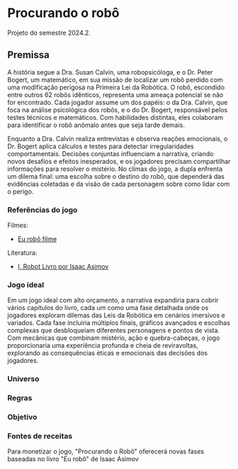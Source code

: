 # Procurando o robô
Projeto do semestre 2024.2.
## Premissa
A história segue a Dra. Susan Calvin, uma robopsicóloga, e o Dr. Peter Bogert, um matemático, em sua missão de localizar um robô perdido com uma modificação perigosa na Primeira Lei da Robótica. O robô, escondido entre outros 62 robôs idênticos, representa uma ameaça potencial se não for encontrado. Cada jogador assume um dos papéis: o da Dra. Calvin, que foca na análise psicológica dos robôs, e o do Dr. Bogert, responsável pelos testes técnicos e matemáticos. Com habilidades distintas, eles colaboram para identificar o robô anômalo antes que seja tarde demais.

Enquanto a Dra. Calvin realiza entrevistas e observa reações emocionais, o Dr. Bogert aplica cálculos e testes para detectar irregularidades comportamentais. Decisões conjuntas influenciam a narrativa, criando novos desafios e efeitos inesperados, e os jogadores precisam compartilhar informações para resolver o mistério. No clímax do jogo, a dupla enfrenta um dilema final: uma escolha sobre o destino do robô, que dependerá das evidências coletadas e da visão de cada personagem sobre como lidar com o perigo.

### Referências do jogo

Filmes:

- [Eu robô filme](https://www.google.com/search?gs_ssp=eJzj4tTP1TcwKswuzzFg9OJLLVUoyk86vEUhLTMnNxUAeBUJag&q=eu+rob%C3%B4+filme&oq=eu+robo+&gs_lcrp=EgZjaHJvbWUqBwgCEC4YgAQyBggAEEUYOTIHCAEQABiABDIHCAIQLhiABDIHCAMQABiABDIHCAQQABiABDIHCAUQABiABDIHCAYQABiABDIHCAcQABiABDIHCAgQABiABDIHCAkQABiABNIBCDYwNDZqMGo3qAIAsAIA&sourceid=chrome&ie=UTF-8)


Literatura:

- [I, Robot Livro por Isaac Asimov](https://www.google.com/search?q=eu+rob%C3%B4+livro&sca_esv=c263faa809bdb49e&ei=_p4rZ7HUD_2K5OUP0ue0kAk&gs_ssp=eJzj4tDP1TcwLipIM2D04kstVSjKTzq8RSEns6woHwBs_gkS&oq=eu+rob%C3%B4+li&gs_lp=Egxnd3Mtd2l6LXNlcnAiC2V1IHJvYsO0IGxpKgIIADIFEC4YgAQyBRAAGIAEMgUQABiABDIFEAAYgAQyBhAAGBYYHjIGEAAYFhgeMgYQABgWGB4yBhAAGBYYHjIGEAAYFhgeMgYQABgWGB4yFBAuGIAEGJcFGNwEGN4EGOAE2AEBSL3YAVC8uAFYutABcAd4AZABAJgBlwGgAbAGqgEDMS42uAEDyAEA-AEBmAINoALNB8ICChAAGLADGNYEGEfCAg0QABiABBiwAxhDGIoFwgIOEAAYsAMY5AIY1gTYAQHCAhYQLhiABBiwAxhDGNQCGMgDGIoF2AEBwgITEC4YgAQYsAMYQxjIAxiKBdgBAcICChAuGIAEGEMYigXCAhkQLhiABBhDGIoFGJcFGNwEGN4EGOAE2AEBmAMAiAYBkAYTugYGCAEQARgJkgcDNy42oAfBOQ&sclient=gws-wiz-serp)

### Jogo ideal

Em um jogo ideal com alto orçamento, a narrativa expandiria para cobrir vários capítulos do livro, cada um como uma fase detalhada onde os jogadores exploram dilemas das Leis da Robótica em cenários imersivos e variados. Cada fase incluiria múltiplos finais, gráficos avançados e escolhas complexas que desbloqueiam diferentes personagens e pontos de vista. Com mecânicas que combinam mistério, ação e quebra-cabeças, o jogo proporcionaria uma experiência profunda e cheia de reviravoltas, explorando as consequências éticas e emocionais das decisões dos jogadores.

### Universo



### Regras



### Objetivo



### Fontes de receitas

Para monetizar o jogo, "Procurando o Robô" oferecerá novas fases baseadas no livro "Eu robô" de Isaac Asimov
